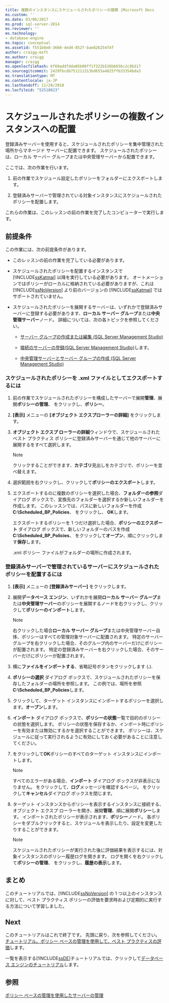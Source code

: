 ```yaml
---
title: 複数のインスタンスにスケジュールされたポリシーの展開 |Microsoft Docs
ms.custom: ''
ms.date: 03/06/2017
ms.prod: sql-server-2014
ms.reviewer: ''
ms.technology:
- database-engine
ms.topic: conceptual
ms.assetid: f551b8e8-3668-4ed4-852f-bae826254f4f
author: craigg-msft
ms.author: craigg
manager: craigg
ms.openlocfilehash: 6f69addfdda05b00ff1f322b526bb656c2c9b317
ms.sourcegitcommit: 2429fbcdb751211313bd655a4825ffb33354bda3
ms.translationtype: MT
ms.contentlocale: ja-JP
ms.lasthandoff: 11/28/2018
ms.locfileid: "52518623"
---
```

# <a name="deploy-scheduled-policies-to-multiple-instances"></a>スケジュールされたポリシーの複数インスタンスへの配置
  登録済みサーバーを使用すると、スケジュールされたポリシーを集中管理された場所からマネージド サーバーに配置できます。 スケジュールされたポリシーは、ローカル サーバー グループまたは中央管理サーバーから配置できます。  
  
 ここでは、次の作業を行います。  
  
1.  前の作業でスケジュール設定したポリシーをフォルダーにエクスポートします。  
  
2.  登録済みサーバーで管理されている対象インスタンスにスケジュールされたポリシーを配置します。  
  
 これらの作業は、このレッスンの前の作業を完了したコンピューターで実行します。  
  
## <a name="prerequisites"></a>前提条件  
 この作業には、次の前提条件があります。  
  
-   このレッスンの前の作業を完了している必要があります。  
  
-   スケジュールされたポリシーを配置するインスタンスで [!INCLUDE[ssKatmai](../includes/sskatmai-md.md)] 以降を実行している必要があります。 オートメーションではポリシーがローカルに格納されている必要がありますが、これは [!INCLUDE[ssNoVersion](../includes/ssnoversion-md.md)] より前のバージョンの [!INCLUDE[ssKatmai](../includes/sskatmai-md.md)] ではサポートされていません。  
  
-   スケジュールされたポリシーを展開するサーバーは、いずれかで登録済みサーバーに登録する必要があります、**ローカル サーバー グループ**または**中央管理サーバー**ノード。 詳細については、次の各トピックを参照してください。  
  
    -   [サーバー グループの作成または編集 &#40;SQL Server Management Studio&#41;](../ssms/register-servers/create-or-edit-a-server-group-sql-server-management-studio.md)  
  
    -   [接続のサーバーの登録&#40;SQL Server Management Studio&#41;](../ssms/register-servers/register-a-connected-server-sql-server-management-studio.md)します。  
  
    -   [中央管理サーバーとサーバー グループの作成 &#40;SQL Server Management Studio&#41;](../ssms/register-servers/create-a-central-management-server-and-server-group.md)  
  
### <a name="to-export-the-scheduled-policies-as-xml-files"></a>スケジュールされたポリシーを .xml ファイルとしてエクスポートするには  
  
1.  前の作業でスケジュールされたポリシーを構成したサーバーで展開**管理**、展開**ポリシーの管理**、 をクリックし、**ポリシー**。  
  
2.  **[表示]** メニューの **[オブジェクト エクスプローラーの詳細]** をクリックします。  
  
3.  **オブジェクト エクスプ ローラーの詳細**ウィンドウで、スケジュールされたベスト プラクティス ポリシーに登録済みサーバーを通じて他のサーバーに展開するをすべて選択します。  
  
    > [!NOTE]  
    >  クリックすることができます、**カテゴリ**見出しをカテゴリで、ポリシーを並べ替えます。  
  
4.  選択範囲を右クリックし、クリックして**ポリシーのエクスポート**します。  
  
5.  エクスポートするのに複数のポリシーを選択した場合、**フォルダーの参照**ダイアログ ボックスで、変換先のフォルダーを選択するか新しいフォルダーを作成します。 このレッスンでは、パスに新しいフォルダーを作成**C:\Scheduled_BP_Policies**、 をクリックし、 **OK**します。  
  
     エクスポートするポリシーを 1 つだけ選択した場合、**ポリシーのエクスポート** ダイアログ ボックスで、新しいフォルダーのパスを作成**C:\Scheduled_BP_Policies**、 をクリックして**オープン**、順にクリックします**保存**します。  
  
     .xml ポリシー ファイルがフォルダーの場所に作成されます。  
  
### <a name="to-deploy-the-scheduled-policies-to-servers-that-are-managed-through-registered-servers"></a>登録済みサーバーで管理されているサーバーにスケジュールされたポリシーを配置するには  
  
1.  **[表示]** メニューの **[登録済みサーバー]** をクリックします。  
  
2.  展開**データベース エンジン**、いずれかを展開**ローカル サーバー グループ**または**中央管理サーバー**のポリシーを展開するノードを右クリックし、クリックして**ポリシーのインポート**します。  
  
    > [!NOTE]  
    >  右クリックした場合**ローカル サーバー グループ**または中央管理サーバー自体、ポリシーはすべての管理対象サーバーに配置されます。 特定のサーバー グループを右クリックした場合、そのグループ内のサーバーだけにポリシーが配置されます。 特定の登録済みサーバーを右クリックした場合、そのサーバーだけにポリシーが配置されます。  
  
3.  横に**ファイルをインポートする**、省略記号ボタンをクリックします (**.**).  
  
4.  **ポリシーの選択** ダイアログ ボックスで、スケジュールされたポリシーを保存したフォルダーの場所を参照します。 この例では、場所を参照**C:\Scheduled_BP_Policies**します。  
  
5.  クリックして、ターゲット インスタンスにインポートするポリシーを選択します。**オープン**します。  
  
6.  **インポート** ダイアログ ボックスで、**ポリシーの状態**一覧で目的のポリシーの状態を選択します。 ポリシーの状態を保存するか、インポート時にポリシーを有効または無効にするかを選択することができます。 ポリシーは、スケジュールに従って実行されるように有効にしておく必要があることに注意してください。  
  
7.  をクリックして**OK**ポリシーのすべてのターゲット インスタンスにインポートします。  
  
    > [!NOTE]  
    >  すべてのエラーがある場合、**インポート** ダイアログ ボックスが非表示になりません。 をクリックして、**ログ**メッセージを確認するページ。 をクリックして**キャンセル**ダイアログ ボックスを閉じます。  
  
8.  ターゲット インスタンスからポリシーを表示するインスタンスに接続する、オブジェクト エクスプ ローラーを開き、展開**管理**、順に展開**ポリシー**します。 インポートされたポリシーが表示されます、**ポリシー**ノード。 各ポリシーをダブルクリックすると、スケジュールを表示したり、設定を変更したりすることができます。  
  
    > [!NOTE]  
    >  スケジュールされたポリシーが実行された後に評価結果を表示するには、対象インスタンスのポリシー履歴ログを開きます。 ログを開くを右クリックして**ポリシーの管理**、 をクリックし、**履歴の表示**します。  
  
## <a name="summary"></a>まとめ  
 このチュートリアルでは、[!INCLUDE[ssNoVersion](../includes/ssnoversion-md.md)] の 1 つ以上のインスタンスに対して、ベスト プラクティス ポリシーの評価を要求時および定期的に実行する方法について学習しました。  
  
## <a name="next"></a>Next  
 このチュートリアルはこれで終了です。 先頭に戻り、次を参照してください。[チュートリアル。ポリシー ベースの管理を使用して、ベスト プラクティスの評価](../../2014/tutorials/tutorial-evaluating-best-practices-by-using-policy-based-management.md)します。  
  
 一覧を表示する[!INCLUDE[ssDE](../includes/ssde-md.md)]チュートリアルでは、クリックして[データベース エンジンのチュートリアル](../relational-databases/database-engine-tutorials.md)します。  
  
## <a name="see-also"></a>参照  
 [ポリシー ベースの管理を使用したサーバーの管理](../relational-databases/policy-based-management/administer-servers-by-using-policy-based-management.md)  
  
  

